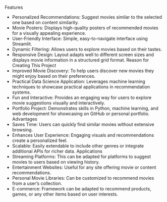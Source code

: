 Features
- Personalized Recommendations: Suggest movies similar to the selected one based on content similarity.
- Movie Posters: Displays high-quality posters of recommended movies for a visually appealing experience.
- User-Friendly Interface: Simple, easy-to-navigate interface using Streamlit.
- Dynamic Filtering: Allows users to explore movies based on their tastes.
- Responsive Design: Layout adapts well to different screen sizes and displays movie information in a structured grid format.
Reason for Creating This Project
- Improved Movie Discovery: To help users discover new movies they might enjoy based on their preferences.
- Practical Data Science Application: Leverages machine learning techniques to showcase practical applications in recommendation systems.
- Fun and Interactive: Provides an engaging way for users to explore movie suggestions visually and interactively.
- Portfolio Project: Demonstrates skills in Python, machine learning, and web development for showcasing on GitHub or personal portfolio.
Advantages
- Saves Time: Users can quickly find similar movies without extensive browsing.
- Enhances User Experience: Engaging visuals and recommendations create a personalized feel.
- Scalable: Easily extendable to include other genres or integrate additional APIs for richer data.
Applications
- Streaming Platforms: This can be adapted for platforms to suggest movies to users based on viewing history.
- Entertainment Websites: Useful for any site offering movie or content recommendations.
- Personal Movie Libraries: Can be customized to recommend movies from a user’s collection.
- E-commerce: Framework can be adapted to recommend products, games, or any other items based on user interests.

